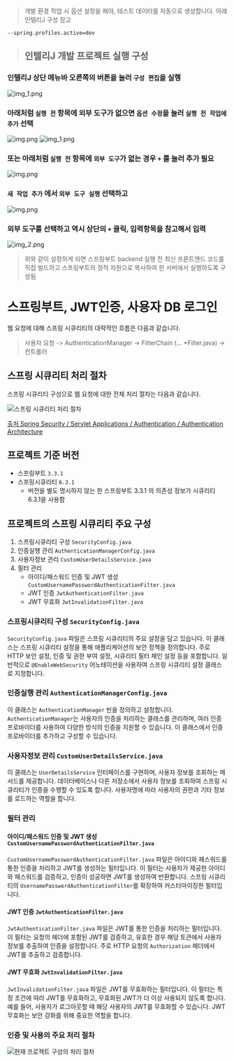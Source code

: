 > 개발 환경 작업 시 옵션 설정을 해야, 테스트 데이터를 자동으로 생성합니다. 아래 인텔리J 구성 참고

```shell
--spring.profiles.active=dev
```

> ## 인텔리J 개발 프로젝트 실행 구성

### 인텔리J 상단 메뉴바 오른쪽의 버튼을 눌러 `구성 편집`을 실행
![img_1.png](docs/intellij/img_1.png)

### 아래처럼 `실행 전` 항목에 외부 도구가 없으면 `옵션 수정`을 눌러 `실행 전 작업에 추가` 선택
![img.png](docs/intellij/img1_1.png)
![img_1.png](docs/intellij/img_1_2.png)

### 또는 아래처럼 `실행 전` 항목에 `외부 도구`가 없는 경우 `+` 를 눌러 추가 필요
![img.png](docs/intellij/img.png)

### `새 작업 추가` 에서 `외부 도구 실행` 선택하고
![img.png](docs/intellij/img_3.png)

### 외부 도구를 선택하고 역시 상단의 `+` 클릭, 입력항목을 참고해서 입력

![img_2.png](docs/intellij/img_2.png)

> 위와 같이 설정하게 되면 스프링부트 backend 실행 전 최신 프론트엔드 코드를
> 직접 빌드하고 스프링부트의 정적 자원으로 복사하여 한 서버에서 실행하도록 구성됨

# 스프링부트, JWT인증, 사용자 DB 로그인

웹 요청에 대해 스프링 시큐리티의 대략적인 흐름은 다음과 같습니다.

> 사용자 요청 -> AuthenticationManager -> FilterChain (... *Filter.java) -> 컨트롤러

## 스프링 시큐리티 처리 절차

스프링 시큐리티 구성으로 웹 요청에 대한 전체 처리 절차는 다음과 같습니다.

![스프링 시큐리티 처리 절차](docs/security/img.png)

[출처 Spring Security / Servlet Applications / Authentication / Authentication Architecture](https://docs.spring.io/spring-security/reference/servlet/authentication/architecture.html#servlet-authentication-abstractprocessingfilter)

## 프로젝트 기준 버전

- 스프링부트 `3.3.1`
- 스프링시큐리티 `6.3.1`
  - 버전을 별도 명시하지 않는 한 스프링부트 3.3.1 의 의존성 정보가 시큐리티 6.3.1을 사용함

## 프로젝트의 스프링 시큐리티 주요 구성

1. 스프링시큐리티 구성 `SecurityConfig.java`
2. 인증실행 관리 `AuthenticationManagerConfig.java`
3. 사용자정보 관리 `CustomUserDetailsService.java`
4. 필터 관리
   - 아이디/패스워드 인증 및 JWT 생성 `CustomUsernamePasswordAuthenticationFilter.java`
   - JWT 인증 `JwtAuthenticationFilter.java`
   - JWT 무효화 `JwtInvalidationFilter.java`

### 스프링시큐리티 구성 `SecurityConfig.java`

`SecurityConfig.java` 파일은 스프링 시큐리티의 주요 설정을 담고 있습니다. 이 클래스는 스프링 시큐리티 설정을 통해 애플리케이션의 보안 정책을 정의합니다. 주로 HTTP 보안 설정, 인증 및 권한 부여 설정, 시큐리티 필터 체인 설정 등을 포함합니다. 일반적으로 `@EnableWebSecurity` 어노테이션을 사용하여 스프링 시큐리티 설정 클래스로 지정합니다.

### 인증실행 관리 `AuthenticationManagerConfig.java`

이 클래스는 `AuthenticationManager` 빈을 정의하고 설정합니다. `AuthenticationManager`는 사용자의 인증을 처리하는 클래스를 관리하며, 여러 인증 프로바이더를 사용하여 다양한 방식의 인증을 지원할 수 있습니다. 이 클래스에서 인증 프로바이더를 추가하고 구성할 수 있습니다.

### 사용자정보 관리 `CustomUserDetailsService.java`

이 클래스는 `UserDetailsService` 인터페이스를 구현하며, 사용자 정보를 조회하는 메서드를 제공합니다. 데이터베이스나 다른 저장소에서 사용자 정보를 조회하여 스프링 시큐리티가 인증을 수행할 수 있도록 합니다. 사용자명에 따라 사용자의 권한과 기타 정보를 로드하는 역할을 합니다.

### 필터 관리

#### 아이디/패스워드 인증 및 JWT 생성 `CustomUsernamePasswordAuthenticationFilter.java`

`CustomUsernamePasswordAuthenticationFilter.java` 파일은 아이디와 패스워드를 통한 인증을 처리하고 JWT를 생성하는 필터입니다. 이 필터는 사용자가 제공한 아이디와 패스워드를 검증하고, 인증이 성공하면 JWT를 생성하여 반환합니다. 스프링 시큐리티의 `UsernamePasswordAuthenticationFilter`를 확장하여 커스터마이징한 필터입니다.

#### JWT 인증 `JwtAuthenticationFilter.java`

`JwtAuthenticationFilter.java` 파일은 JWT를 통한 인증을 처리하는 필터입니다. 이 필터는 요청의 헤더에 포함된 JWT를 검증하고, 유효한 경우 해당 토큰에서 사용자 정보를 추출하여 인증을 설정합니다. 주로 HTTP 요청의 `Authorization` 헤더에서 JWT를 추출하고 검증합니다.

#### JWT 무효화 `JwtInvalidationFilter.java`

`JwtInvalidationFilter.java` 파일은 JWT를 무효화하는 필터입니다. 이 필터는 특정 조건에 따라 JWT를 무효화하고, 무효화된 JWT가 더 이상 사용되지 않도록 합니다. 예를 들어, 사용자가 로그아웃할 때 해당 사용자의 JWT를 무효화할 수 있습니다. JWT 무효화는 보안 강화를 위해 중요한 역할을 합니다.


### 인증 및 사용의 주요 처리 절차

![현재 프로젝트 구성의 처리 절차](docs/security/img_1.png)